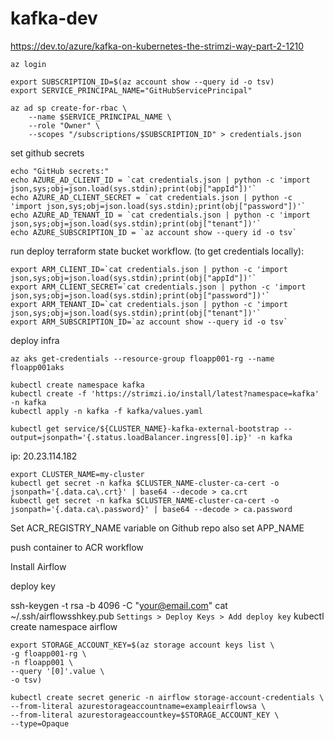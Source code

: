 # kafka-dev

https://dev.to/azure/kafka-on-kubernetes-the-strimzi-way-part-2-1210

```
az login

export SUBSCRIPTION_ID=$(az account show --query id -o tsv)
export SERVICE_PRINCIPAL_NAME="GitHubServicePrincipal"
 
az ad sp create-for-rbac \
    --name $SERVICE_PRINCIPAL_NAME \
    --role "Owner" \
    --scopes "/subscriptions/$SUBSCRIPTION_ID" > credentials.json
```

set github secrets

```
echo "GitHub secrets:"
echo AZURE_AD_CLIENT_ID = `cat credentials.json | python -c 'import json,sys;obj=json.load(sys.stdin);print(obj["appId"])'`
echo AZURE_AD_CLIENT_SECRET = `cat credentials.json | python -c 'import json,sys;obj=json.load(sys.stdin);print(obj["password"])'`
echo AZURE_AD_TENANT_ID = `cat credentials.json | python -c 'import json,sys;obj=json.load(sys.stdin);print(obj["tenant"])'`
echo AZURE_SUBSCRIPTION_ID = `az account show --query id -o tsv`
```

run deploy terraform state bucket workflow. (to get credentials locally):

```
export ARM_CLIENT_ID=`cat credentials.json | python -c 'import json,sys;obj=json.load(sys.stdin);print(obj["appId"])'`
export ARM_CLIENT_SECRET=`cat credentials.json | python -c 'import json,sys;obj=json.load(sys.stdin);print(obj["password"])'`
export ARM_TENANT_ID=`cat credentials.json | python -c 'import json,sys;obj=json.load(sys.stdin);print(obj["tenant"])'`
export ARM_SUBSCRIPTION_ID=`az account show --query id -o tsv`
```

deploy infra

```
az aks get-credentials --resource-group floapp001-rg --name floapp001aks
```


```
kubectl create namespace kafka
kubectl create -f 'https://strimzi.io/install/latest?namespace=kafka' -n kafka
kubectl apply -n kafka -f kafka/values.yaml
```

```
kubectl get service/${CLUSTER_NAME}-kafka-external-bootstrap --output=jsonpath='{.status.loadBalancer.ingress[0].ip}' -n kafka
```
ip: 20.23.114.182

```
export CLUSTER_NAME=my-cluster
kubectl get secret -n kafka $CLUSTER_NAME-cluster-ca-cert -o jsonpath='{.data.ca\.crt}' | base64 --decode > ca.crt
kubectl get secret -n kafka $CLUSTER_NAME-cluster-ca-cert -o jsonpath='{.data.ca\.password}' | base64 --decode > ca.password
```

Set ACR_REGISTRY_NAME variable on Github repo
also set APP_NAME

push container to ACR workflow

Install Airflow

deploy key

ssh-keygen -t rsa -b 4096 -C "your@email.com"
cat ~/.ssh/airflowsshkey.pub
`Settings > Deploy Keys > Add deploy key`
kubectl create namespace airflow

```
export STORAGE_ACCOUNT_KEY=$(az storage account keys list \
-g floapp001-rg \
-n floapp001 \
--query '[0]'.value \
-o tsv)

kubectl create secret generic -n airflow storage-account-credentials \
--from-literal azurestorageaccountname=exampleairflowsa \
--from-literal azurestorageaccountkey=$STORAGE_ACCOUNT_KEY \
--type=Opaque
```